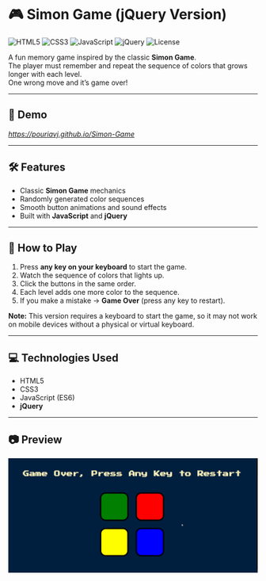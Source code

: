 # 🎮 Simon Game (jQuery Version)

![HTML5](https://img.shields.io/badge/HTML5-E34F26?logo=html5&logoColor=white)
![CSS3](https://img.shields.io/badge/CSS3-1572B6?logo=css3&logoColor=white)
![JavaScript](https://img.shields.io/badge/JavaScript-ES6-yellow?logo=javascript)
![jQuery](https://img.shields.io/badge/jQuery-3.6-blue?logo=jquery)
![License](https://img.shields.io/badge/license-MIT-green)


A fun memory game inspired by the classic **Simon Game**.  
The player must remember and repeat the sequence of colors that grows longer with each level.  
One wrong move and it’s game over!

---

## 🚀 Demo
*https://pouriavj.github.io/Simon-Game*

---

## 🛠️ Features
- Classic **Simon Game** mechanics  
- Randomly generated color sequences  
- Smooth button animations and sound effects  
- Built with **JavaScript** and **jQuery**  

---

## 🎯 How to Play
1. Press **any key on your keyboard** to start the game.  
2. Watch the sequence of colors that lights up.  
3. Click the buttons in the same order.  
4. Each level adds one more color to the sequence.  
5. If you make a mistake → **Game Over** (press any key to restart).  

**Note:** This version requires a keyboard to start the game, so it may not work on mobile devices without a physical or virtual keyboard.  

---

## 💻 Technologies Used
- HTML5  
- CSS3  
- JavaScript (ES6)  
- **jQuery**  

---

## 📷 Preview
*![Simon Game Demo](./simonGame.gif)*
